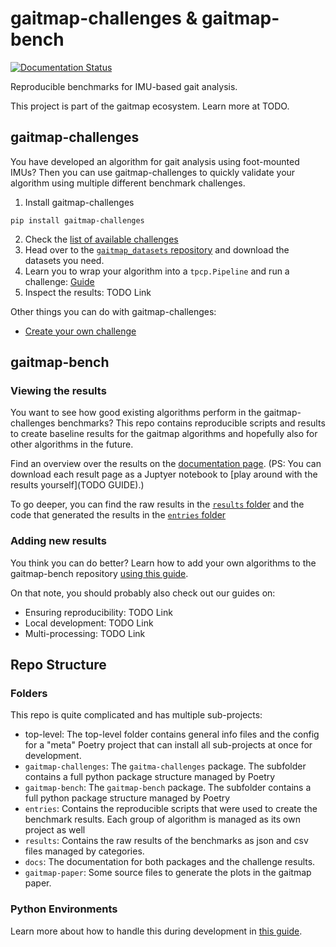# gaitmap-challenges & gaitmap-bench 
[![Documentation Status](https://readthedocs.org/projects/gaitmap-bench/badge/?version=latest)](https://gaitmap-bench.readthedocs.io/en/latest/?badge=latest)

Reproducible benchmarks for IMU-based gait analysis.

This project is part of the gaitmap ecosystem.
Learn more at TODO.

## gaitmap-challenges

You have developed an algorithm for gait analysis using foot-mounted IMUs? Then you can use gaitmap-challenges to 
quickly validate your algorithm using multiple different benchmark challenges.

1. Install gaitmap-challenges

```
pip install gaitmap-challenges
```

2. Check the [list of available challenges](https://gaitmap-bench.readthedocs.io/en/latest/challenges/index.html)
3. Head over to the [`gaitmap_datasets` repository](https://github.com/mad-lab-fau/gaitmap-datasets#datasets) and 
   download the datasets you need.
4. Learn you to wrap your algorithm into a `tpcp.Pipeline` and run a challenge: [Guide](https://gaitmap-bench.readthedocs.io/en/latest/guides/running_challenges.html)
5. Inspect the results: TODO Link

Other things you can do with gaitmap-challenges:

- [Create your own challenge](https://gaitmap-challenges.readthedocs.io/en/latest/creating_challenges.html)

## gaitmap-bench

### Viewing the results

You want to see how good existing algorithms perform in the gaitmap-challenges benchmarks?
This repo contains reproducible scripts and results to create baseline results for the gaitmap algorithms and hopefully
also for other algorithms in the future.

Find an overview over the results on the 
[documentation page](https://gaitmap-bench.readthedocs.io/en/latest/challenges/index.html).
(PS: You can download each result page as a Juptyer notebook to [play around with the results yourself](TODO GUIDE).)

To go deeper, you can find the raw results in the 
[`results` folder](https://github.com/mad-lab-fau/gaitmap-bench/tree/main/results)
and the code that generated the results in the 
[`entries` folder](https://github.com/mad-lab-fau/gaitmap-bench/tree/main/entries/gaitmap_algos)

### Adding new results

You think you can do better? Learn how to add your own algorithms to the gaitmap-bench repository 
[using this guide](https://gaitmap-bench.readthedocs.io/en/latest/guides/add_new_entry.html).

On that note, you should probably also check out our guides on:

- Ensuring reproducibility: TODO Link
- Local development: TODO Link
- Multi-processing: TODO Link

## Repo Structure

### Folders

This repo is quite complicated and has multiple sub-projects:

- top-level: The top-level folder contains general info files and the config for a "meta" Poetry project that can install all sub-projects at once for development.
- `gaitmap-challenges`: The `gaitma-challenges` package. The subfolder contains a full python package structure managed by Poetry
- `gaitmap-bench`: The `gaitmap-bench` package. The subfolder contains a full python package structure managed by Poetry
- `entries`: Contains the reproducible scripts that were used to create the benchmark results. Each group of algorithm is managed as its own project as well
- `results`: Contains the raw results of the benchmarks as json and csv files managed by categories.
- `docs`: The documentation for both packages and the challenge results.
- `gaitmap-paper`: Some source files to generate the plots in the gaitmap paper.

### Python Environments

Learn more about how to handle this during development in [this guide](https://gaitmap-bench.readthedocs.io/en/latest/guides/dev_setup.html).